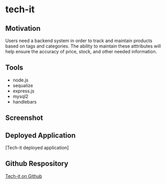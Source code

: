 # tech-it

## Motivation
Users need a backend system in order to track and maintain products based on tags and categories. The ability to maintain these atttributes will help ensure the accuracy of price, stock, and other needed information.

## Tools
- node.js
- sequalize
- express.js
- mysql2
- handlebars


## Screenshot

## Deployed Application
[Tech-it deployed application]

## Github Respository
[Tech-it on Github](https://github.com/mannyportillo11/tech-it)
